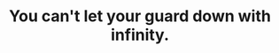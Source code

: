 ---
title: "You can't let your guard down with infinity."
linked:
  - _fragments/any-fixed-set-of-rules-will-eventually-fail.md
tags:
  - Fragment
---